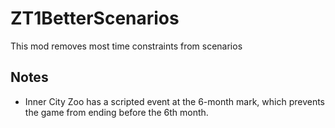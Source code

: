 # ZT1BetterScenarios
This mod removes most time constraints from scenarios

## Notes
- Inner City Zoo has a scripted event at the 6-month mark, which prevents the game from ending before the 6th month.
